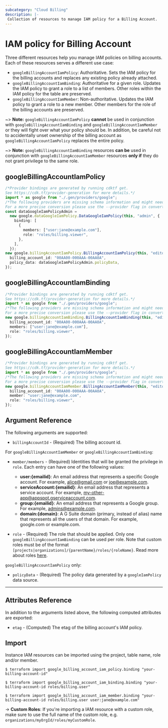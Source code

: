 ```yaml
---
subcategory: "Cloud Billing"
description: |-
 Collection of resources to manage IAM policy for a Billing Account.
---
```


# IAM policy for Billing Account

Three different resources help you manage IAM policies on billing accounts. Each of these resources serves a different use case:

* `googleBillingAccountIamPolicy`: Authoritative. Sets the IAM policy for the billing accounts and replaces any existing policy already attached.
* `googleBillingAccountIamBinding`: Authoritative for a given role. Updates the IAM policy to grant a role to a list of members. Other roles within the IAM policy for the table are preserved.
* `googleBillingAccountIamMember`: Non-authoritative. Updates the IAM policy to grant a role to a new member. Other members for the role of the billing accounts are preserved.

\~> **Note:** `googleBillingAccountIamPolicy` **cannot** be used in conjunction with `googleBillingAccountIamBinding` and `googleBillingAccountIamMember` or they will fight over what your policy should be. In addition, be careful not to accidentally unset ownership of the billing account as `googleBillingAccountIamPolicy` replaces the entire policy.

\~> **Note:** `googleBillingAccountIamBinding` resources **can be** used in conjunction with `googleBillingAccountIamMember` resources **only if** they do not grant privilege to the same role.

## googleBillingAccountIamPolicy

```typescript
/*Provider bindings are generated by running cdktf get.
See https://cdk.tf/provider-generation for more details.*/
import * as google from "./.gen/providers/google";
/*The following providers are missing schema information and might need manual adjustments to synthesize correctly: google.
For a more precise conversion please use the --provider flag in convert.*/
const dataGoogleIamPolicyAdmin =
  new google.dataGoogleIamPolicy.DataGoogleIamPolicy(this, "admin", {
    binding: [
      {
        members: ["user:jane@example.com"],
        role: "roles/billing.viewer",
      },
    ],
  });
new google.billingAccountIamPolicy.BillingAccountIamPolicy(this, "editor", {
  billing_account_id: "00AA00-000AAA-00AA0A",
  policy_data: dataGoogleIamPolicyAdmin.policyData,
});

```

## googleBillingAccountIamBinding

```typescript
/*Provider bindings are generated by running cdktf get.
See https://cdk.tf/provider-generation for more details.*/
import * as google from "./.gen/providers/google";
/*The following providers are missing schema information and might need manual adjustments to synthesize correctly: google.
For a more precise conversion please use the --provider flag in convert.*/
new google.billingAccountIamBinding.BillingAccountIamBinding(this, "editor", {
  billing_account_id: "00AA00-000AAA-00AA0A",
  members: ["user:jane@example.com"],
  role: "roles/billing.viewer",
});

```

## googleBillingAccountIamMember

```typescript
/*Provider bindings are generated by running cdktf get.
See https://cdk.tf/provider-generation for more details.*/
import * as google from "./.gen/providers/google";
/*The following providers are missing schema information and might need manual adjustments to synthesize correctly: google.
For a more precise conversion please use the --provider flag in convert.*/
new google.billingAccountIamMember.BillingAccountIamMember(this, "editor", {
  billing_account_id: "00AA00-000AAA-00AA0A",
  member: "user:jane@example.com",
  role: "roles/billing.viewer",
});

```

## Argument Reference

The following arguments are supported:

* `billingAccountId` - (Required) The billing account id.

For `googleBillingAccountIamMember` or `googleBillingAccountIamBinding`:

*   `member/members` - (Required) Identities that will be granted the privilege in `role`.
    Each entry can have one of the following values:
    * **user:{emailid}**: An email address that represents a specific Google account. For example, alice@gmail.com or joe@example.com.
    * **serviceAccount:{emailid}**: An email address that represents a service account. For example, my-other-app@appspot.gserviceaccount.com.
    * **group:{emailid}**: An email address that represents a Google group. For example, admins@example.com.
    * **domain:{domain}**: A G Suite domain (primary, instead of alias) name that represents all the users of that domain. For example, google.com or example.com.

*   `role` - (Required) The role that should be applied. Only one
    `googleBillingAccountIamBinding` can be used per role. Note that custom roles must be of the format
    `[projects|organizations]/{parentName}/roles/{roleName}`. Read more about roles [here](https://cloud.google.com/bigtable/docs/access-control#roles).

`googleBillingAccountIamPolicy` only:

* `policyData` - (Required) The policy data generated by a `googleIamPolicy` data source.

***

## Attributes Reference

In addition to the arguments listed above, the following computed attributes are
exported:

* `etag` - (Computed) The etag of the billing account's IAM policy.

## Import

Instance IAM resources can be imported using the project, table name, role and/or member.

```console
$ terraform import google_billing_account_iam_policy.binding "your-billing-account-id"

$ terraform import google_billing_account_iam_binding.binding "your-billing-account-id roles/billing.user"

$ terraform import google_billing_account_iam_member.binding "your-billing-account-id roles/billing.user user:jane@example.com"
```

\-> **Custom Roles**: If you're importing a IAM resource with a custom role, make sure to use the
full name of the custom role, e.g. `organizations/myOrgId/roles/myCustomRole`.
